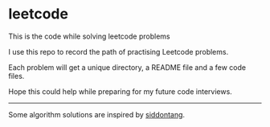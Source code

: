 # leetcode
This is the code while solving leetcode problems

I use this repo to record the path of practising Leetcode problems. 

Each problem will get a unique directory, a README file and a few code files. 

Hope this could help while preparing for my future code interviews.


---

Some algorithm solutions are inspired by [siddontang](https://legacy.gitbook.com/book/siddontang/leetcode-solution/details).
